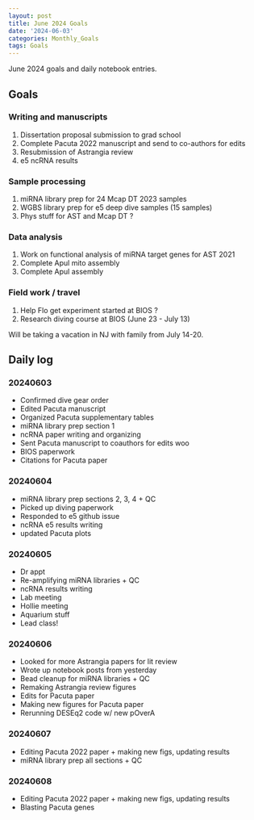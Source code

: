 ```yaml
---
layout: post
title: June 2024 Goals
date: '2024-06-03'
categories: Monthly_Goals
tags: Goals
---
```


June 2024 goals and daily notebook entries. 

## Goals  

### Writing and manuscripts 

1. Dissertation proposal submission to grad school
2. Complete Pacuta 2022 manuscript and send to co-authors for edits 
3. Resubmission of Astrangia review 
4. e5 ncRNA results 

### Sample processing

1. miRNA library prep for 24 Mcap DT 2023 samples 
2. WGBS library prep for e5 deep dive samples (15 samples)
3. Phys stuff for AST and Mcap DT ? 

### Data analysis

1. Work on functional analysis of miRNA target genes for AST 2021 
2. Complete Apul mito assembly 
3. Complete Apul assembly 

### Field work / travel 

1. Help Flo get experiment started at BIOS ? 
2. Research diving course at BIOS (June 23 - July 13)

Will be taking a vacation in NJ with family from July 14-20. 

## Daily log 

### 20240603

- Confirmed dive gear order 
- Edited Pacuta manuscript 
- Organized Pacuta supplementary tables 
- miRNA library prep section 1 
- ncRNA paper writing and organizing 
- Sent Pacuta manuscript to coauthors for edits woo
- BIOS paperwork 
- Citations for Pacuta paper 

### 20240604

- miRNA library prep sections 2, 3, 4 + QC
- Picked up diving paperwork
- Responded to e5 github issue
- ncRNA e5 results writing 
- updated Pacuta plots

### 20240605

- Dr appt 
- Re-amplifying miRNA libraries + QC 
- ncRNA results writing 
- Lab meeting 
- Hollie meeting
- Aquarium stuff  
- Lead class! 

### 20240606

- Looked for more Astrangia papers for lit review 
- Wrote up notebook posts from yesterday 
- Bead cleanup for miRNA libraries + QC
- Remaking Astrangia review figures
- Edits for Pacuta paper 
- Making new figures for Pacuta paper 
- Rerunning DESEq2 code w/ new pOverA

### 20240607

- Editing Pacuta 2022 paper + making new figs, updating results
- miRNA library prep all sections + QC

### 20240608

- Editing Pacuta 2022 paper + making new figs, updating results
- Blasting Pacuta genes 